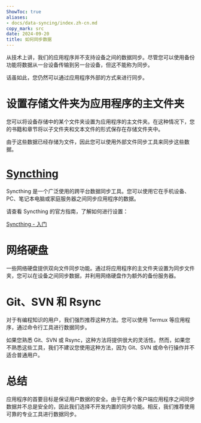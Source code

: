 ```yaml
---
ShowToc: true
aliases:
- docs/data-syncing/index.zh-cn.md
copy_mark: src
date: 2024-09-20
title: 如何同步数据
---
```


从技术上讲，我们的应用程序并不支持设备之间的数据同步。尽管您可以使用备份功能将数据从一台设备传输到另一台设备，但这不能称为同步。

话虽如此，您仍然可以通过应用程序外部的方式来进行同步。

# 设置存储文件夹为应用程序的主文件夹

您可以将设备存储中的某个文件夹设置为应用程序的主文件夹。在这种情况下，您的书籍和章节将以子文件夹和文本文件的形式保存在存储文件夹中。

由于这些数据已经存储为文件，因此您可以使用外部文件同步工具来同步这些数据。

# [Syncthing](https://play.google.com/store/apps/details?id=com.nutomic.syncthingandroid)

Syncthing 是一个广泛使用的跨平台数据同步工具。您可以使用它在手机设备、PC、笔记本电脑或家庭服务器之间同步应用程序的数据。

请查看 Syncthing 的官方指南，了解如何进行设置：

[Syncthing - 入门](https://docs.syncthing.net/intro/getting-started.html#getting-started)

# 网络硬盘

一些网络硬盘提供双向文件同步功能。通过将应用程序的主文件夹设置为同步文件夹，您可以在设备之间同步数据，并利用网络硬盘作为额外的备份服务器。

# Git、SVN 和 Rsync

对于有编程知识的用户，我们强烈推荐这种方法。您可以使用 Termux 等应用程序，通过命令行工具进行数据同步。

如果您熟悉 Git、SVN 或 Rsync，这种方法将提供很大的灵活性。然而，如果您不熟悉这些工具，我们不建议您使用这种方法，因为 Git、SVN 或命令行操作并不适合普通用户。

# 总结

应用程序的首要目标是保证用户数据的安全。由于在两个客户端应用程序之间同步数据并不总是安全的，因此我们选择不开发内置的同步功能。相反，我们推荐使用可靠的专业工具进行数据同步。

